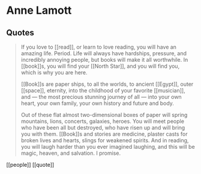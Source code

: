 # Anne Lamott

## Quotes

> If you love to [[read]], or learn to love reading, you will have an amazing life. Period. Life will always have hardships, pressure, and incredibly annoying people, but books will make it all worthwhile. In [[book]]s, you will find your [[North Star]], and you will find you, which is why you are here.
>
> [[Book]]s are paper ships, to all the worlds, to ancient [[Egypt]], outer [[space]], eternity, into the childhood of your favorite [[musician]], and — the most precious stunning journey of all — into your own heart, your own family, your own history and future and body.
> 
> Out of these flat almost two-dimensional boxes of paper will spring mountains, lions, concerts, galaxies, heroes. You will meet people who have been all but destroyed, who have risen up and will bring you with them. [[Book]]s and stories are medicine, plaster casts for broken lives and hearts, slings for weakened spirits. And in reading, you will laugh harder than you ever imagined laughing, and this will be magic, heaven, and salvation. I promise.

[[people]] [[quote]]